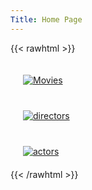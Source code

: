 ```yaml
---
Title: Home Page
---
```


{{< rawhtml >}}
<div class="row">
  <div class="four columns">
		<a href="/movies/">
    <img class="center" style="margin:20px" title="Movies" src="icons/cinema.png">
	  </a>
  </div>
  <div class="four columns value-prop">
		<a href="/directors/">
    <img class="center" style="margin:20px" title="directors" src="icons/director.png">
	  </a>
  </div>
  <div class="four columns value-prop">
		<a href="/actors/">
    <img class="center" style="margin:20px" title="actors" src="icons/actors.svg">
	 </a>
  </div>
</div>
{{< /rawhtml >}}
